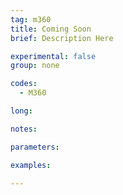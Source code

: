 ```yaml
---
tag: m360
title: Coming Soon
brief: Description Here

experimental: false
group: none

codes:
  - M360

long:

notes:

parameters:

examples:

---
```


